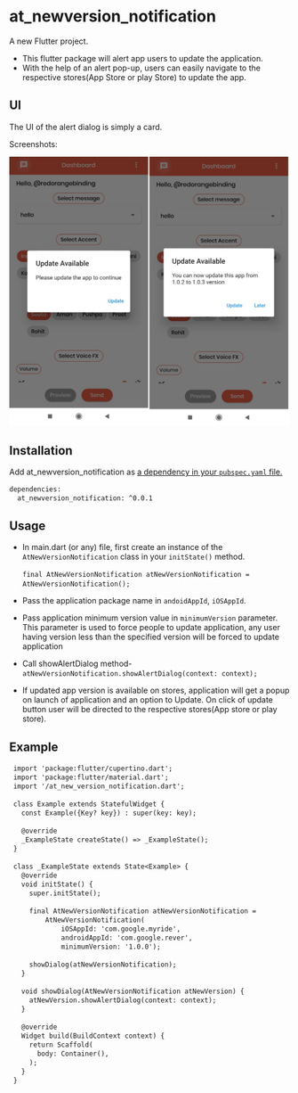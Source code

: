 # at_newversion_notification

A new Flutter project.

* This flutter package will alert app users to update the application.
* With the help of an alert pop-up, users can easily navigate to the respective stores(App Store or play Store) to update the app.

## UI
The UI of the alert dialog is simply a card.

Screenshots:

<img src="https://raw.githubusercontent.com/d2itechnology/at_newversion_notification/main/screenshots/both.png?token=AUJGZAF442K3FYYPDTXQGY3BHGT5U"/>

## Installation
Add at_newversion_notification as [a dependency in your `pubspec.yaml` file.](https://flutter.io/using-packages/)
```
dependencies:
  at_newversion_notification: ^0.0.1
```
## Usage
* In main.dart (or any) file, first create an instance of the `AtNewVersionNotification` class in your `initState()` method.

   `final AtNewVersionNotification atNewVersionNotification = AtNewVersionNotification();`

* Pass the application package name in `andoidAppId`, `iOSAppId`.

* Pass application minimum version value in `minimumVersion` parameter. This parameter is used to force people to update application, any user having version less than the specified version will be forced to update application

* Call showAlertDialog method-
  `atNewVersionNotification.showAlertDialog(context: context);`

* If updated app version is available on stores, application will get a popup on launch of application and an option to Update. On click of update button user will be directed to the respective stores(App store or play store).

## Example
```
 import 'package:flutter/cupertino.dart';
 import 'package:flutter/material.dart';
 import '/at_new_version_notification.dart';

 class Example extends StatefulWidget {
   const Example({Key? key}) : super(key: key);

   @override
   _ExampleState createState() => _ExampleState();
 }

 class _ExampleState extends State<Example> {
   @override
   void initState() {
     super.initState();

     final AtNewVersionNotification atNewVersionNotification =
         AtNewVersionNotification(
             iOSAppId: 'com.google.myride',
             androidAppId: 'com.google.rever',
             minimumVersion: '1.0.0');

     showDialog(atNewVersionNotification);
   }

   void showDialog(AtNewVersionNotification atNewVersion) {
     atNewVersion.showAlertDialog(context: context);
   }

   @override
   Widget build(BuildContext context) {
     return Scaffold(
       body: Container(),
     );
   }
 }
 ```




